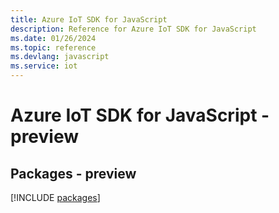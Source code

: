 ```yaml
---
title: Azure IoT SDK for JavaScript
description: Reference for Azure IoT SDK for JavaScript
ms.date: 01/26/2024
ms.topic: reference
ms.devlang: javascript
ms.service: iot
---
```

# Azure IoT SDK for JavaScript - preview
## Packages - preview
[!INCLUDE [packages](iot-index.md)]